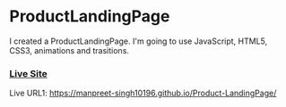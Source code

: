 # ProductLandingPage

I created a ProductLandingPage. I'm going to use JavaScript, HTML5, CSS3, animations and trasitions.

### [Live Site](https://manpreet-singh10196.github.io/Product-LandingPage/)

Live URL1: https://manpreet-singh10196.github.io/Product-LandingPage/
